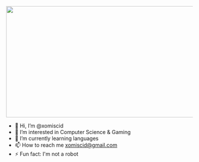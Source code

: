 <div align="center">
  <img src="https://media.giphy.com/media/dWesBcTLavkZuG35MI/giphy.gif](https://raw.githubusercontent.com/GitHubCloud/GitHubCloud/main/helloworld.gif" width="600" height="300"/>
</div>


- 👋 Hi, I’m @xomiscid
- 👀 I’m interested in Computer Science & Gaming 
- 🌱 I’m currently learning languages
- 📫 How to reach me xomiscid@gmail.com
- ⚡ Fun fact: I'm not a robot

<!---
xomiscid/xomiscid is a ✨ special ✨ repository because its `README.md` (this file) appears on your GitHub profile.
You can click the Preview link to take a look at your changes.
--->
